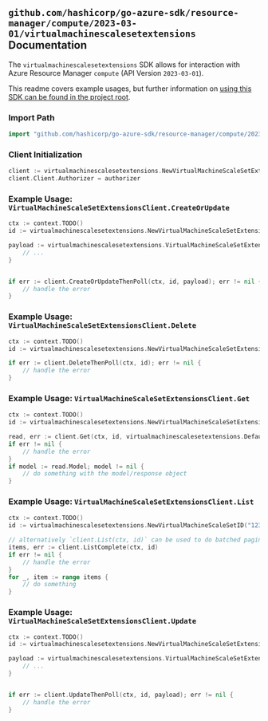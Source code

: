 
## `github.com/hashicorp/go-azure-sdk/resource-manager/compute/2023-03-01/virtualmachinescalesetextensions` Documentation

The `virtualmachinescalesetextensions` SDK allows for interaction with Azure Resource Manager `compute` (API Version `2023-03-01`).

This readme covers example usages, but further information on [using this SDK can be found in the project root](https://github.com/hashicorp/go-azure-sdk/tree/main/docs).

### Import Path

```go
import "github.com/hashicorp/go-azure-sdk/resource-manager/compute/2023-03-01/virtualmachinescalesetextensions"
```


### Client Initialization

```go
client := virtualmachinescalesetextensions.NewVirtualMachineScaleSetExtensionsClientWithBaseURI("https://management.azure.com")
client.Client.Authorizer = authorizer
```


### Example Usage: `VirtualMachineScaleSetExtensionsClient.CreateOrUpdate`

```go
ctx := context.TODO()
id := virtualmachinescalesetextensions.NewVirtualMachineScaleSetExtensionID("12345678-1234-9876-4563-123456789012", "example-resource-group", "virtualMachineScaleSetName", "vmssExtensionName")

payload := virtualmachinescalesetextensions.VirtualMachineScaleSetExtension{
	// ...
}


if err := client.CreateOrUpdateThenPoll(ctx, id, payload); err != nil {
	// handle the error
}
```


### Example Usage: `VirtualMachineScaleSetExtensionsClient.Delete`

```go
ctx := context.TODO()
id := virtualmachinescalesetextensions.NewVirtualMachineScaleSetExtensionID("12345678-1234-9876-4563-123456789012", "example-resource-group", "virtualMachineScaleSetName", "vmssExtensionName")

if err := client.DeleteThenPoll(ctx, id); err != nil {
	// handle the error
}
```


### Example Usage: `VirtualMachineScaleSetExtensionsClient.Get`

```go
ctx := context.TODO()
id := virtualmachinescalesetextensions.NewVirtualMachineScaleSetExtensionID("12345678-1234-9876-4563-123456789012", "example-resource-group", "virtualMachineScaleSetName", "vmssExtensionName")

read, err := client.Get(ctx, id, virtualmachinescalesetextensions.DefaultGetOperationOptions())
if err != nil {
	// handle the error
}
if model := read.Model; model != nil {
	// do something with the model/response object
}
```


### Example Usage: `VirtualMachineScaleSetExtensionsClient.List`

```go
ctx := context.TODO()
id := virtualmachinescalesetextensions.NewVirtualMachineScaleSetID("12345678-1234-9876-4563-123456789012", "example-resource-group", "virtualMachineScaleSetName")

// alternatively `client.List(ctx, id)` can be used to do batched pagination
items, err := client.ListComplete(ctx, id)
if err != nil {
	// handle the error
}
for _, item := range items {
	// do something
}
```


### Example Usage: `VirtualMachineScaleSetExtensionsClient.Update`

```go
ctx := context.TODO()
id := virtualmachinescalesetextensions.NewVirtualMachineScaleSetExtensionID("12345678-1234-9876-4563-123456789012", "example-resource-group", "virtualMachineScaleSetName", "vmssExtensionName")

payload := virtualmachinescalesetextensions.VirtualMachineScaleSetExtensionUpdate{
	// ...
}


if err := client.UpdateThenPoll(ctx, id, payload); err != nil {
	// handle the error
}
```
